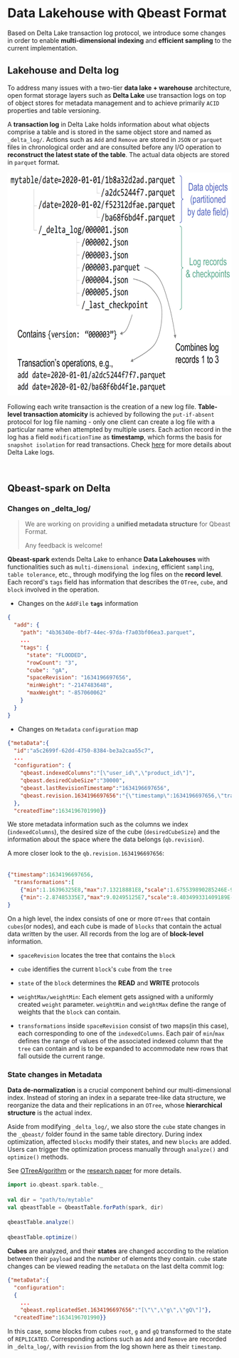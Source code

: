 # Data Lakehouse with Qbeast Format

Based on Delta Lake transaction log protocol, we introduce some changes in order to enable **multi-dimensional indexing** and **efficient sampling** to the current implementation. 
## Lakehouse and Delta log
To address many issues with a two-tier **data lake + warehouse** architecture, open format storage layers such as **Delta Lake** use transaction logs on top of object stores for metadata management and to achieve primarily `ACID` properties and table versioning.

A **transaction log** in Delta Lake holds information about what objects comprise a table and is stored in the same object store and named as `_delta_log/`. Actions such as `Add` and `Remove` are stored in `JSON` or `parquet` files in chronological order and are consulted before any I/O operation to **reconstruct the latest state of the table**. The actual data objects are stored in `parquet` format.


<p align="center">
  <img src="./images/delta.png" width=600 height=500>
</p>


Following each write transaction is the creation of a new log file. **Table-level transaction atomicity** is achieved by following the `put-if-absent` protocol for log file naming - only one client can create a log file with a particular name when attempted by multiple users. Each action record in the log has a field `modificationTime` as **timestamp**, which forms the basis for `snapshot isolation` for read transactions. Check [here](https://github.com/delta-io/delta/blob/master/PROTOCOL.md) for more details about Delta Lake logs.

<br/>

## Qbeast-spark on Delta

### Changes on _delta_log/

> We are working on providing a **unified metadata structure** for Qbeast Format.
>
> Any feedback is welcome!

**Qbeast-spark** extends Delta Lake to enhance **Data Lakehouses** with functionalities such as `multi-dimensional indexing`, efficient `sampling`, `table tolerance`, etc., through modifying the log files on the **record level**. Each record's `tags` field has information that describes the `OTree`, `cube`, and `block` involved in the operation.

- Changes on the `AddFile` **`tags`** information
```json
{
  "add": {
    "path": "4b36340e-0bf7-44ec-97da-f7a03bf06ea3.parquet",
    ...
    "tags": {
      "state": "FLOODED",
      "rowCount": "3",
      "cube": "gA",
      "spaceRevision": "1634196697656",
      "minWeight": "-2147483648",
      "maxWeight": "-857060062"
    }
  }
}
```
- Changes on `Metadata` `configuration` map

```json
{"metaData":{
  "id":"a5c2699f-62dd-4750-8384-be3a2caa55c7",
  ...
  "configuration": {
    "qbeast.indexedColumns":"[\"user_id\",\"product_id\"]",
    "qbeast.desiredCubeSize":"30000",
    "qbeast.lastRevisionTimestamp":"1634196697656",
    "qbeast.revision.1634196697656":"{\"timestamp\":1634196697656,\"transformations\":[{\"min\":1.16396325E8,\"max\":7.13218881E8,\"scale\":1.675539890285246E-9},{\"min\":-2.87485335E7,\"max\":9.02495125E7,\"scale\":8.403499331409189E-9}]}"
  },
  "createdTime":1634196701990}}
```

We store metadata information such as the columns we index (`indexedColumns`), the desired size of the cube (`desiredCubeSize`) and the information about the space where the data belongs (`qb.revision`). 

A more closer look to the `qb.revision.1634196697656`:
```json

{"timestamp":1634196697656,
  "transformations":[
    {"min":1.16396325E8,"max":7.13218881E8,"scale":1.675539890285246E-9},
    {"min":-2.87485335E7,"max":9.02495125E7,"scale":8.403499331409189E-9}]
}
```

On a high level, the index consists of one or more `OTrees` that contain `cubes`(or nodes), and each cube is made of `blocks` that contain the actual data written by the user. All records from the log are of **block-level** information.

- `spaceRevision` locates the tree that contains the `block`
  

- `cube` identifies the current `block`'s `cube` from the `tree`
  

- `state` of the `block` determines the **READ** and **WRITE** protocols
  

- `weightMax/weightMin`: Each element gets assigned with a uniformly created `weight` parameter. `weightMin` and `weightMax` define the range of weights that the `block` can contain.
  

- `transformations` inside `spaceRevision` consist of two maps(in this case), each corresponding to one of the `indexedColumns`. Each pair of `min`/`max` defines the range of values of the associated indexed column that the `tree` can contain and is to be expanded to accommodate new rows that fall outside the current range.

### State changes in Metadata

**Data de-normalization** is a crucial component behind our multi-dimensional index. Instead of storing an index in a separate tree-like data structure, we reorganize the data and their replications in an `OTree`, whose **hierarchical structure** is the actual index.

Aside from modifying `_delta_log/`, we also store the `cube` state changes in the `_qbeast/` folder found in the same table directory. During index optimization, affected `blocks` modify their states, and new `blocks` are added. Users can trigger the optimization process manually through `analyze()` and `optimize()` methods.

See [OTreeAlgorithm](./OTreeAlgorithm.md) or the [research paper](https://upcommons.upc.edu/bitstream/handle/2117/180358/The_OTree_for_IEEE_short_paper.pdf?sequence=1) for more details.

```scala
import io.qbeast.spark.table._

val dir = "path/to/mytable"
val qbeastTable = QbeastTable.forPath(spark, dir)

qbeastTable.analyze()

qbeastTable.optimize()
```

**Cubes** are analyzed, and their **states** are changed according to the relation between their `payload` and the number of elements they contain. `cube` state changes can be viewed reading the `metaData` on the last delta commit log:

```json
{"metaData":{
  "configuration":
  {
    ...
    "qbeast.replicatedSet.1634196697656":"[\"\",\"g\",\"gQ\"]"},
  "createdTime":1634196701990}}

```

In this case, some blocks from cubes `root`, `g` and `gQ` transformed to the state of `REPLICATED`. Corresponding actions such as `Add` and `Remove` are recorded in `_delta_log/`, with `revision` from the log shown here as their `timestamp`.
